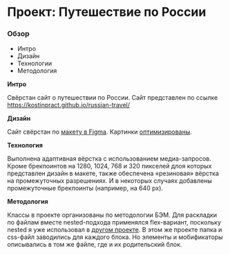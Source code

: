 # Проект: Путешествие по России

### Обзор
* Интро
* Дизайн
* Технологии
* Методология

**Интро**

Свёрстан сайт о путешествии по России. Сайт представлен по ссылке https://kostinpract.github.io/russian-travel/

**Дизайн**

Сайт свёрстан по [макету в Figma](https://www.figma.com/file/5S2WSbEFL6awjVWJ0NWL8Q/Sprint-3_-Russia-_-desktop-mobile?node-id=28503%3A0). Картинки [оптимизированы](https://tinypng.com/).

**Технология**

Выполнена адаптивная вёрстка с использованием медиа-запросов. Кроме брекпоинтов на 1280, 1024, 768 и 320 пикселей длоя которых представлен дизайн в макете, также обеспечена «резиновая» вёрстка на промежуточных разрешениях. И в некоторых случаях добавлены промежуточные брекпоинты (например, на 640 px).

**Методология**

Классы в проекте организованы по методологии БЭМ. Для раскладки по файлам вместе nested-подхода применялся flex-вариант, поскольку nested я уже использовал в [другом проекте](https://github.com/kostinpract/how-to-learn). В этом же проекте папка и css-файл заводились для каждого блока. Но элементы и мобификаторы описывались в том же файле, где и их родительский блок.